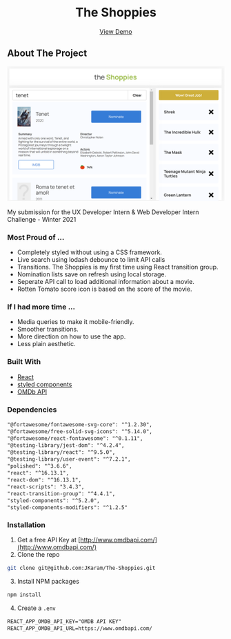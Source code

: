 <br />
<p align="center">

  <h1 align="center">The Shoppies</h1>

  <p align="center">
      <a href="https://quirky-wing-2ac7f0.netlify.app" target="_blank">View Demo</a>

  </p>
</p>

## About The Project

![Screenshot of App](https://github.com/JKaram/The-Shoppies/blob/master/assets/theShoppies_v1.PNG?raw=true)

My submission for the UX Developer Intern & Web Developer Intern Challenge - Winter 2021 <br />

### Most Proud of ...

- Completely styled without using a CSS framework.
- Live search using lodash debounce to limit API calls
- Transitions. The Shoppies is my first time using React transition group.
- Nomination lists save on refresh using local storage.
- Seperate API call to load additional information about a movie.
- Rotten Tomato score icon is based on the score of the movie.

### If I had more time ...

- Media queries to make it mobile-friendly.
- Smoother transitions.
- More direction on how to use the app.
- Less plain aesthetic.

### Built With

- [React](https://reactjs.org/)
- [styled components](https://styled-components.com/)
- [OMDb API](http://www.omdbapi.com/)

### Dependencies

    "@fortawesome/fontawesome-svg-core": "^1.2.30",
    "@fortawesome/free-solid-svg-icons": "^5.14.0",
    "@fortawesome/react-fontawesome": "^0.1.11",
    "@testing-library/jest-dom": "^4.2.4",
    "@testing-library/react": "^9.5.0",
    "@testing-library/user-event": "^7.2.1",
    "polished": "^3.6.6",
    "react": "^16.13.1",
    "react-dom": "^16.13.1",
    "react-scripts": "3.4.3",
    "react-transition-group": "^4.4.1",
    "styled-components": "^5.2.0",
    "styled-components-modifiers": "^1.2.5"

### Installation

1. Get a free API Key at [http://www.omdbapi.com/](http://www.omdbapi.com/)
2. Clone the repo

```sh
git clone git@github.com:JKaram/The-Shoppies.git
```

3. Install NPM packages

```sh
npm install
```

4. Create a `.env`

```
REACT_APP_OMDB_API_KEY="OMDB API KEY"
REACT_APP_OMDB_API_URL=https://www.omdbapi.com/
```
